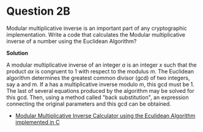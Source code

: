 # Question 2B

Modular multiplicative inverse is an important part of any cryptographic implementation. Write a code that calculates the Modular multiplicative inverse of a number using the Euclidean Algorithm?

**Solution**

A modular multiplicative inverse of an integer $a$ is an integer $x$ such that the product $ax$ is congruent to $1$ with respect to the modulus $m$.
The Euclidean algorithm determines the greatest common divisor (gcd) of two integers, say a and m. If a has a multiplicative inverse modulo m, this gcd must be 1. The last of several equations produced by the algorithm may be solved for this gcd. Then, using a method called "back substitution", an expression connecting the original parameters and this gcd can be obtained.

* [Modular Multiplicative Inverse Calculator using the Eculidean Algorithm implemented in C]()
